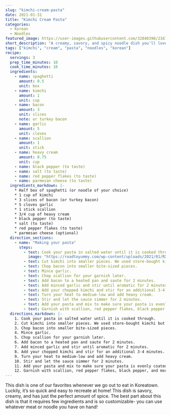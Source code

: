 ```yaml
---
slug: "kimchi-cream-pasta"
date: 2021-01-31
title: "Kimchi Cream Pasta"
categories:
  - Korean
  - Noodles
featured_image: https://user-images.githubusercontent.com/32840398/216773780-91f5fd33-5a30-4708-a7dc-829778d2d5c2.png
short_description: "A creamy, savory, and spicy noodle dish you'll love! Super easy and quick dinner."
tags: ["kimchi", "cream", "pasta", "noodles", "korean"]
recipe:
  servings: 3
  prep_time_minutes: 10
  cook_time_minutes: 10
  ingredients:
    - name: spaghetti
      amount: 0.5
      unit: box
    - name: kimchi
      amount: 1
      unit: cup
    - name: bacon
      amount: 3
      unit: slices
      note: or turkey bacon
    - name: garlic
      amount: 5
      unit: cloves
    - name: scallion
      amount: 1
      unit: stick
    - name: heavy cream
      amount: 0.75
      unit: cup
    - name: black pepper (to taste)
    - name: salt (to taste)
    - name: red pepper flakes (to taste)
    - name: parmesan cheese (to taste)
  ingredients_markdown: |-
    * Half box of spaghetti (or noodle of your choice)
    * 1 cup of kimchi
    * 3 slices of bacon (or turkey bacon)
    * 5 cloves garlic
    * 1 stick scallion
    * 3/4 cup of heavy cream
    * black pepper (to taste)
    * salt (to taste)
    * red pepper flakes (to taste)
    * parmesan cheese (optional)
  direction_sections:
    - name: "Making your pasta"
      steps:
        - text: Cook your pasta in salted water until it is cooked through.
          image: "https://roadtoyummy.com/wp-content/uploads/2021/01/RXY07979-1-1-768x1000.jpg"
        - text: Cut kimchi into smaller pieces. We used store-bought kimchi but if you have homemade kimchi, even better! We used about 1 cup of kimchi but use as much as you like.
        - text: Chop bacon into smaller bite-sized pieces.
        - text: Mince garlic.
        - text: Chop scallion for your garnish later.
        - text: Add bacon to a heated pan and saute for 2 minutes.
        - text: Add minced garlic and stir until aromatic for 2 minutes.
        - text: Add your chopped kimchi and stir for an additional 3-4 minutes. It’s going to smell so good in your kitchen at this point!
        - text: Turn your heat to medium-low and add heavy cream.
        - text: Stir and let the sauce simmer for 2 minutes.
        - text: Add your pasta and mix to make sure your pasta is evenly coated. Add cheese, salt, and black pepper to taste.
        - text: Garnish with scallion, red pepper flakes, black pepper, and more cheese. Now it’s time to serve and eat!
  directions_markdown: |-
    1. Cook your pasta in salted water until it is cooked through.
    2. Cut kimchi into smaller pieces. We used store-bought kimchi but if you have homemade kimchi, even better! We used about 1 cup of kimchi but use as much as you like.
    3. Chop bacon into smaller bite-sized pieces.
    4. Mince garlic.
    5. Chop scallion for your garnish later.
    6. Add bacon to a heated pan and saute for 2 minutes.
    7. Add minced garlic and stir until aromatic for 2 minutes.
    8. Add your chopped kimchi and stir for an additional 3-4 minutes. It’s going to smell so good in your kitchen at this point!
    9. Turn your heat to medium-low and add heavy cream.
    10. Stir and let the sauce simmer for 2 minutes.
    11. Add your pasta and mix to make sure your pasta is evenly coated. Add cheese, salt, and black pepper to taste.
    12. Garnish with scallion, red pepper flakes, black pepper, and more cheese. Now it’s time to serve and eat!
---
```


This dish is one of our favorites whenever we go out to eat in Koreatown. Luckily, it’s so quick and easy to recreate at home! This dish is savory, creamy, and has just the perfect amount of spice. The best part about this dish is that it requires few ingredients and is so customizable- you can use whatever meat or noodle you have on hand!
